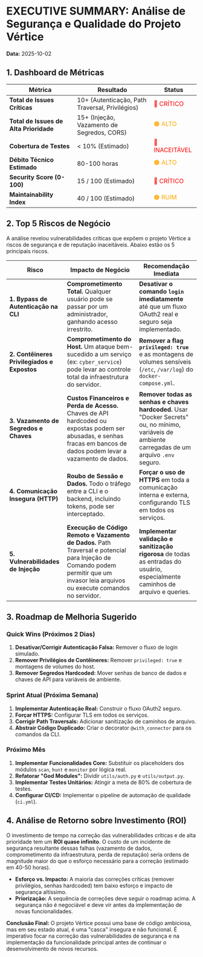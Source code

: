 #  EXECUTIVE SUMMARY: Análise de Segurança e Qualidade do Projeto Vértice

**Data:** 2025-10-02

## 1. Dashboard de Métricas

| Métrica                     | Resultado                                       | Status                                  |
| --------------------------- | ----------------------------------------------- | --------------------------------------- |
| **Total de Issues Críticas**    | 10+ (Autenticação, Path Traversal, Privilégios) | <span style="color:red">🔴 CRÍTICO</span>     |
| **Total de Issues de Alta Prioridade** | 15+ (Injeção, Vazamento de Segredos, CORS)      | <span style="color:orange">🟠 ALTO</span>       |
| **Cobertura de Testes**         | < 10% (Estimado)                                | <span style="color:red">🔴 INACEITÁVEL</span> |
| **Débito Técnico Estimado**     | 80-100 horas                                    | <span style="color:orange">🟠 ALTO</span>       |
| **Security Score (0-100)**      | 15 / 100 (Estimado)                             | <span style="color:red">🔴 CRÍTICO</span>     |
| **Maintainability Index**       | 40 / 100 (Estimado)                             | <span style="color:orange">🟠 RUIM</span>        |

## 2. Top 5 Riscos de Negócio

A análise revelou vulnerabilidades críticas que expõem o projeto Vértice a riscos de segurança e de reputação inaceitáveis. Abaixo estão os 5 principais riscos.

| Risco                                       | Impacto de Negócio                                                                                             | Recomendação Imediata                                                                                             |
| ------------------------------------------- | -------------------------------------------------------------------------------------------------------------- | ----------------------------------------------------------------------------------------------------------------- |
| **1. Bypass de Autenticação na CLI**        | **Comprometimento Total.** Qualquer usuário pode se passar por um administrador, ganhando acesso irrestrito.        | **Desativar o comando `login` imediatamente** até que um fluxo OAuth2 real e seguro seja implementado.            |
| **2. Contêineres Privilegiados e Expostos** | **Comprometimento do Host.** Um ataque bem-sucedido a um serviço (ex: `cyber_service`) pode levar ao controle total da infraestrutura do servidor. | **Remover a flag `privileged: true`** e as montagens de volumes sensíveis (`/etc`, `/var/log`) do `docker-compose.yml`. |
| **3. Vazamento de Segredos e Chaves**       | **Custos Financeiros e Perda de Acesso.** Chaves de API hardcoded ou expostas podem ser abusadas, e senhas fracas em bancos de dados podem levar a vazamento de dados. | **Remover todas as senhas e chaves hardcoded.** Usar "Docker Secrets" ou, no mínimo, variáveis de ambiente carregadas de um arquivo `.env` seguro. |
| **4. Comunicação Insegura (HTTP)**          | **Roubo de Sessão e Dados.** Todo o tráfego entre a CLI e o backend, incluindo tokens, pode ser interceptado. | **Forçar o uso de HTTPS** em toda a comunicação interna e externa, configurando TLS em todos os serviços.       |
| **5. Vulnerabilidades de Injeção**         | **Execução de Código Remoto e Vazamento de Dados.** Path Traversal e potencial para Injeção de Comando podem permitir que um invasor leia arquivos ou execute comandos no servidor. | **Implementar validação e sanitização rigorosa** de todas as entradas do usuário, especialmente caminhos de arquivo e queries. |

## 3. Roadmap de Melhoria Sugerido

### Quick Wins (Próximos 2 Dias)

1.  **Desativar/Corrigir Autenticação Falsa:** Remover o fluxo de login simulado.
2.  **Remover Privilégios de Contêineres:** Remover `privileged: true` e montagens de volumes do host.
3.  **Remover Segredos Hardcoded:** Mover senhas de banco de dados e chaves de API para variáveis de ambiente.

### Sprint Atual (Próxima Semana)

1.  **Implementar Autenticação Real:** Construir o fluxo OAuth2 seguro.
2.  **Forçar HTTPS:** Configurar TLS em todos os serviços.
3.  **Corrigir Path Traversals:** Adicionar sanitização de caminhos de arquivo.
4.  **Abstrair Código Duplicado:** Criar o decorator `@with_connector` para os comandos da CLI.

### Próximo Mês

1.  **Implementar Funcionalidades Core:** Substituir os placeholders dos módulos `scan`, `hunt` e `monitor` por lógica real.
2.  **Refatorar "God Modules":** Dividir `utils/auth.py` e `utils/output.py`.
3.  **Implementar Testes Unitários:** Atingir a meta de 80% de cobertura de testes.
4.  **Configurar CI/CD:** Implementar o pipeline de automação de qualidade (`ci.yml`).

## 4. Análise de Retorno sobre Investimento (ROI)

O investimento de tempo na correção das vulnerabilidades críticas e de alta prioridade tem um **ROI quase infinito**. O custo de um incidente de segurança resultante dessas falhas (vazamento de dados, comprometimento da infraestrutura, perda de reputação) seria ordens de magnitude maior do que o esforço necessário para a correção (estimado em 40-50 horas).

- **Esforço vs. Impacto:** A maioria das correções críticas (remover privilégios, senhas hardcoded) tem baixo esforço e impacto de segurança altíssimo.
- **Priorização:** A sequência de correções deve seguir o roadmap acima. A segurança não é negociável e deve vir antes da implementação de novas funcionalidades.

**Conclusão Final:** O projeto Vértice possui uma base de código ambiciosa, mas em seu estado atual, é uma "casca" insegura e não funcional. É imperativo focar na correção das vulnerabilidades de segurança e na implementação da funcionalidade principal antes de continuar o desenvolvimento de novos recursos.